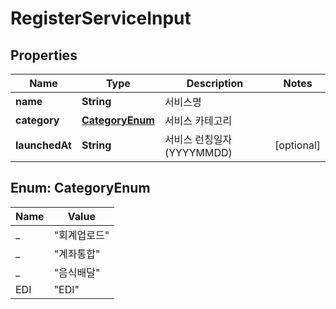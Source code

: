 

# RegisterServiceInput


## Properties

Name | Type | Description | Notes
------------ | ------------- | ------------- | -------------
**name** | **String** | 서비스명 | 
**category** | [**CategoryEnum**](#CategoryEnum) | 서비스 카테고리 | 
**launchedAt** | **String** | 서비스 런칭일자 (YYYYMMDD) |  [optional]



## Enum: CategoryEnum

Name | Value
---- | -----
_ | &quot;회계업로드&quot;
_ | &quot;계좌통합&quot;
_ | &quot;음식배달&quot;
EDI | &quot;EDI&quot;



